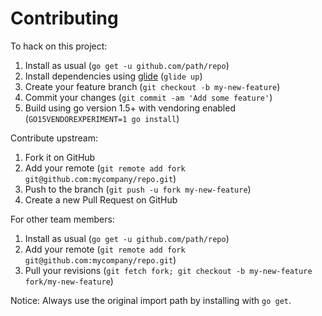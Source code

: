 # Contributing

To hack on this project:

1. Install as usual (`go get -u github.com/path/repo`)
2. Install dependencies using [glide](https://github.com/Masterminds/glide) (`glide up`)
3. Create your feature branch (`git checkout -b my-new-feature`)
4. Commit your changes (`git commit -am 'Add some feature'`)
5. Build using go version 1.5+ with vendoring enabled (`GO15VENDOREXPERIMENT=1 go install`)

Contribute upstream:

1. Fork it on GitHub
2. Add your remote (`git remote add fork git@github.com:mycompany/repo.git`)
3. Push to the branch (`git push -u fork my-new-feature`)
4. Create a new Pull Request on GitHub

For other team members:

1. Install as usual (`go get -u github.com/path/repo`)
2. Add your remote (`git remote add fork git@github.com:mycompany/repo.git`)
3. Pull your revisions (`git fetch fork; git checkout -b my-new-feature fork/my-new-feature`)

Notice: Always use the original import path by installing with `go get`.
